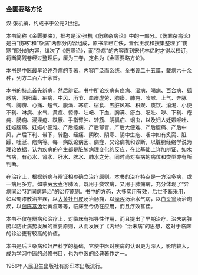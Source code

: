 ### 金匮要略方论

汉·张机撰，约成书于公元2世纪。

本书简称《金匮要略》，据考是汉·张机《伤寒杂病论》中的一部分。《伤寒杂病论》是由“伤寒”和“杂病”两部分内容组成，原书早已亡佚，晋代王叔和搜集整理了“伤寒”部分的内容，编次了《伤寒论》，而“杂病”的内容直到宋代林亿时才得以校订，将断简残卷经过整理后，厘为三卷，定名为《金匮要略方论》。

本书是中医最早论述杂病的专著，内容广泛而系统。全书设二十五篇，载病六十余种，列方二百六十余首。

本书的特点首先辨病，然后辨证。书中所论疾病有痉病、湿病、暍病、[百合](https://www.gmzyjc.com/read/bc/bc17-0.4.7.0.0.md)病、狐惑病、阴阳毒、疟病、中风、历节、血痹虚劳、肺痿、肺痈、咳嗽、上气、奔豚气、胸痹、心痛、短气、腹满、寒疝、宿食、五脏风寒、积聚、痰饮、消渴、小便不利、淋病、水气、黄疸、惊悸、吐衄、下血、胸满、瘀血、呕吐、哕、下利、疮痈、肠痈、浸淫疮、趺厥、手指臂肿、转筋、阴狐疝、蛔虫，以及妇人妊娠呕吐、妊娠腹痛、妊娠小便难、产后痉病、产后郁冒、产后大便难、产后腹痛、产后中风，产后下利、带下，转胞、经痛、阴吹、阴寒、阴中生疮、咽中如有炙脔、脏躁、吐涎、痞病等。每一病既论病因、病症，又论病机和诊断，以脏腑经络学说为理论依据，认为疾病的产生都是脏腑病理变化的反应，在此基础上详加辨证、如水气病，有心水、肾水、肝水、脾水、肺水之分。同时尚对疾病的病位和类型亦有所判断。

在治疗上，根据辨病与辨证相参确立治疗原则。本书的治疗特点是一方治多病，或一病用多方。如葶苈[大枣](https://www.gmzyjc.com/read/bc/bc17-0.1.9.0.0.md)泻肺汤，既用于痰饮病，又用于肺痈病，充分体现了“异病同治”和“同病异治”的治疗原则。书中的方药，大多实用有效，后世不断采用，如以蜀漆散治疟疾，以[大黄](https://www.gmzyjc.com/read/bc/bc02-0.1.1.0.0.md)[牡丹皮](https://www.gmzyjc.com/read/bc/bc03-0.3.5.0.0.md)汤治肠痈，以[泽泻](https://www.gmzyjc.com/read/bc/bc05-0.0.4.0.0.md)汤治水气病，以[白头翁](https://www.gmzyjc.com/read/bc/bc03-0.4.12.0.0.md)汤治痢疾，以[茵陈蒿汤](https://www.gmzyjc.com/read/fjx/fjx10-0.2.0.0.0.md)治黄疸等等，临床至今仍在应用，而且疗效甚佳。

本书不仅在辨病和治疗上，对临床有指导性作用，而且提出了早期治疗、治未病脏腑以防止病势发展的重要原则，从而发展了《内经》“治未病”的思想，这对于临床的诊治更有较高的价值。

本书是后世杂病和妇产科学的基础，它使中医对疾病的认识更为深入，影响较大，成为学习中医的必修书目，也为中医的经典著作之一。

1956年人民卫生出版社有影印本出版流行。
